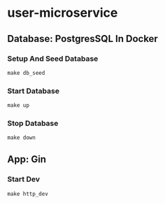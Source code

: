 # user-microservice

## Database: PostgresSQL In Docker

### Setup And Seed Database
```cmd
make db_seed
```

### Start Database
```cmd
make up
```

### Stop Database
```cmd
make down
```

## App: Gin

### Start Dev
```cmd
make http_dev
```